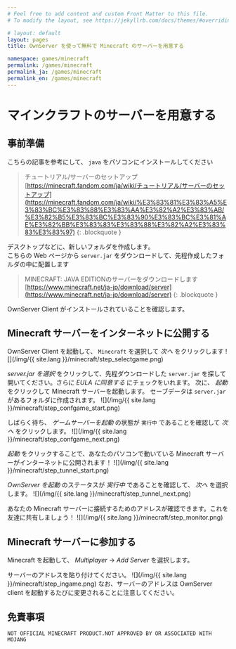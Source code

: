 ```yaml
---
# Feel free to add content and custom Front Matter to this file.
# To modify the layout, see https://jekyllrb.com/docs/themes/#overriding-theme-defaults

# layout: default
layout: pages
title: OwnServer を使って無料で Minecraft のサーバーを用意する

namespace: games/minecraft
permalink: /games/minecraft
permalink_ja: /games/minecraft
permalink_en: /games/minecraft
---
```


# マインクラフトのサーバーを用意する
## 事前準備
こちらの記事を参考にして、 `java` をパソコンにインストールしてください

> チュートリアル/サーバーのセットアップ  
> [https://minecraft.fandom.com/ja/wiki/チュートリアル/サーバーのセットアップ](https://minecraft.fandom.com/ja/wiki/%E3%83%81%E3%83%A5%E3%83%BC%E3%83%88%E3%83%AA%E3%82%A2%E3%83%AB/%E3%82%B5%E3%83%BC%E3%83%90%E3%83%BC%E3%81%AE%E3%82%BB%E3%83%83%E3%83%88%E3%82%A2%E3%83%83%E3%83%97)
{: .blockquote }

デスクトップなどに、新しいフォルダを作成します。  
こちらの Web ページから `server.jar` をダウンロードして、先程作成したフォルダの中に配置します

> MINECRAFT: JAVA EDITIONのサーバーをダウンロードします  
> [https://www.minecraft.net/ja-jp/download/server](https://www.minecraft.net/ja-jp/download/server)
{: .blockquote }

OwnServer Client がインストールされていることを確認します。


## Minecraft サーバーをインターネットに公開する
OwnServer Client を起動して、 `Minecraft` を選択して *次へ* をクリックします
![](/img/{{ site.lang }}/minecraft/step_selectgame.png)

*server.jar を選択* をクリックして、先程ダウンロードした `server.jar` を探して開いてください。さらに *EULA に同意する* にチェックをいれます。
次に、 *起動* をクリックして Minecraft サーバーを起動します。
セーブデータは `server.jar` があるフォルダに作成されます。
![](/img/{{ site.lang }}/minecraft/step_confgame_start.png)

しばらく待ち、 *ゲームサーバーを起動* の状態が `実行中` であることを確認して *次へ* をクリックします。
![](/img/{{ site.lang }}/minecraft/step_confgame_next.png)

*起動* をクリックすることで、あなたのパソコンで動いている Minecraft サーバーがインターネットに公開されます！
![](/img/{{ site.lang }}/minecraft/step_tunnel_start.png)

*OwnServer を起動* のステータスが *実行中* であることを確認して、 *次へ* を選択します。
![](/img/{{ site.lang }}/minecraft/step_tunnel_next.png)

あなたの Minecraft サーバーに接続するためのアドレスが確認できます。これを友達に共有しましょう！
![](/img/{{ site.lang }}/minecraft/step_monitor.png)

## Minecraft サーバーに参加する
Minecraft を起動して、 *Multiplayer* -> *Add Server* を選択します。

サーバーのアドレスを貼り付けてください。
![](/img/{{ site.lang }}/minecraft/step_ingame.png)
なお、サーバーのアドレスは OwnServer client を起動するたびに変更されることに注意してください。

## 免責事項
```
NOT OFFICIAL MINECRAFT PRODUCT.NOT APPROVED BY OR ASSOCIATED WITH MOJANG
```
